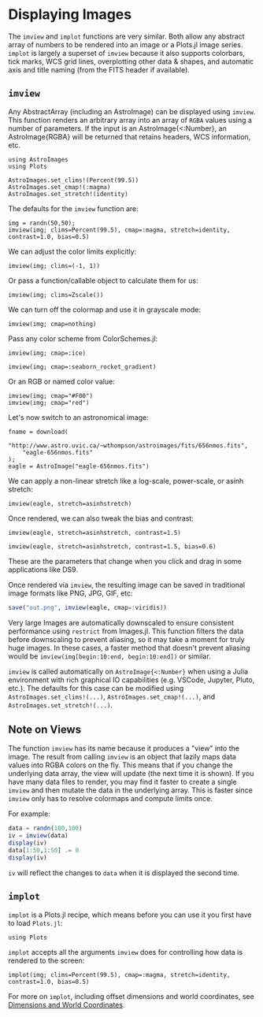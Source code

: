 # Displaying Images

The `imview` and `implot` functions are very similar. 
Both allow any abstract array of numbers to be rendered into an image or a Plots.jl image series.
`implot` is largely a superset of `imview` because it also supports colorbars, tick marks, WCS grid lines, overplotting other data & shapes, and automatic
axis and title naming (from the FITS header if available).

## `imview`

Any AbstractArray (including an AstroImage) can be displayed using `imview`. This function renders an
arbitrary array into an array of `RGBA` values using a number of parameters. If the input is an AstroImage{<:Number},
an AstroImage{RGBA} will be returned that retains headers, WCS information, etc.

```@setup 1
using AstroImages
using Plots

AstroImages.set_clims!(Percent(99.5))
AstroImages.set_cmap!(:magma)
AstroImages.set_stretch!(identity)
```

The defaults for the `imview` function are:
```@example 1
img = randn(50,50);
imview(img; clims=Percent(99.5), cmap=:magma, stretch=identity, contrast=1.0, bias=0.5)
```

We can adjust the color limits explicitly:
```@example 1
imview(img; clims=(-1, 1))
```

Or pass a function/callable object to calculate them for us:
```@example 1
imview(img; clims=Zscale())
```

We can turn off the colormap and use it in grayscale mode:
```@example 1
imview(img; cmap=nothing)
```

Pass any color scheme from ColorSchemes.jl:
```@example 1
imview(img; cmap=:ice)
```
```@example 1
imview(img; cmap=:seaborn_rocket_gradient)
```

Or an RGB or named color value:
```@example 1
imview(img; cmap="#F00")
imview(img; cmap="red")
```

Let's now switch to an astronomical image:
```@example 1
fname = download(
    "http://www.astro.uvic.ca/~wthompson/astroimages/fits/656nmos.fits",
    "eagle-656nmos.fits"
);
eagle = AstroImage("eagle-656nmos.fits")
```

We can apply a non-linear stretch like a log-scale, power-scale, or asinh stretch:
```@example 1
imview(eagle, stretch=asinhstretch)
```

Once rendered, we can also tweak the bias and contrast:
```@example 1
imview(eagle, stretch=asinhstretch, contrast=1.5)
```
```@example 1
imview(eagle, stretch=asinhstretch, contrast=1.5, bias=0.6)
```
These are the parameters that change when you click and drag in some applications like DS9.

Once rendered via `imview`, the resulting image can be saved in traditional image formats like PNG, JPG, GIF, etc:
```julia
save("out.png", imview(eagle, cmap=:viridis))
```

Very large Images are automatically downscaled to ensure consistent performance using `restrict` from Images.jl. This function filters the data before downscaling to prevent aliasing, so it may take a moment for truly huge images. In these cases, a faster method that doesn't prevent aliasing would be `imview(img[begin:10:end, begin:10:end])` or similar.

`imview` is called automatically on `AstroImage{<:Number}` when using a Julia environment with rich graphical IO capabilities (e.g. VSCode, Jupyter, Pluto, etc.).
The defaults for this case can be modified using `AstroImages.set_clims!(...)`, `AstroImages.set_cmap!(...)`, and `AstroImages.set_stretch!(...)`.

## Note on Views
The function `imview` has its name because it produces a "view" into the image. The result from calling `imview` is an object that lazily maps data values into RGBA colors on the fly.
This means that if you change the underlying data array, the view will update (the next time it is shown).
If you have many data files to render, you may find it faster to create a single `imview` and then mutate the data in the underlying array. This is faster since `imview` only has to resolve colormaps and compute limits once.

For example:
```julia
data = randn(100,100)
iv = imview(data)
display(iv)
data[1:50,1:50] .= 0
display(iv)
```
`iv` will reflect the changes to `data` when it is displayed the second time.

## `implot`

`implot`  is a Plots.jl recipe, which means before you can use it you first have to load `Plots.jl`:

```@example 1
using Plots
```

`implot` accepts all the arguments `imview` does for controlling how data is rendered to the screen:

```@example 1
implot(img; clims=Percent(99.5), cmap=:magma, stretch=identity, contrast=1.0, bias=0.5)
```


For more on `implot`, including offset dimensions and world coordinates, see [Dimensions and World Coordinates](@ref).
